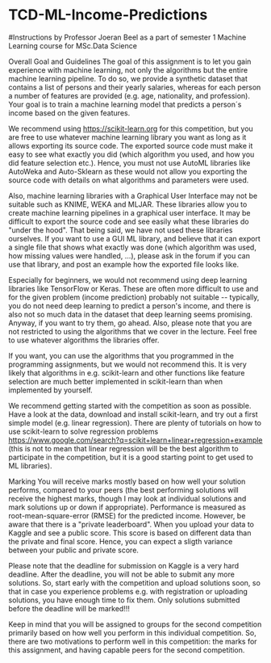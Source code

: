# TCD-ML-Income-Predictions
#Instructions by Professor Joeran Beel as a part of semester 1 Machine Learning course for MSc.Data Science

Overall Goal and Guidelines
The goal of this assignment is to let you gain experience with machine learning, not only the algorithms but the entire machine learning pipeline. To do so, we provide a synthetic dataset that contains a list of persons and their yearly salaries, whereas for each person a number of features are provided (e.g. age, nationality, and profession). Your goal is to train a machine learning model that predicts a person´s income based on the given features.

We recommend using https://scikit-learn.org for this competition, but you are free to use whatever machine learning library you want as long as it allows exporting its source code. The exported source code must make it easy to see what exactly you did (which algorithm you used, and how you did feature selection etc.). Hence, you must not use AutoML libraries like AutoWeka and Auto-Sklearn as these would not allow you exporting the source code with details on what algorithms and parameters were used.

Also, machine learning libraries with a Graphical User Interface may not be suitable such as KNIME, WEKA and MLJAR. These libraries allow you to create machine learning pipelines in a graphical user interface. It may be difficult to export the source code and see easily what these libraries do "under the hood". That being said, we have not used these libraries ourselves. If you want to use a GUI ML library, and believe that it can export a single file that shows what exactly was done (which algorithm was used, how missing values were handled, …), please ask in the forum if you can use that library, and post an example how the exported file looks like.

Especially for beginners, we would not recommend using deep learning libraries like TensorFlow or Keras. These are often more difficult to use and for the given problem (income prediction) probably not suitable -- typically, you do not need deep learning to predict a person's income, and there is also not so much data in the dataset that deep learning seems promising. Anyway, if you want to try them, go ahead. Also, please note that you are not restricted to using the algorithms that we cover in the lecture. Feel free to use whatever algorithms the libraries offer.

If you want, you can use the algorithms that you programmed in the programming assignments, but we would not recommend this. It is very likely that algorithms in e.g. scikit-learn and other functions like feature selection are much better implemented in scikit-learn than when implemented by yourself.

We recommend getting started with the competition as soon as possible. Have a look at the data, download and install scikit-learn, and try out a first simple model (e.g. linear regression). There are plenty of tutorials on how to use scikit-learn to solve regression problems https://www.google.com/search?q=scikit+learn+linear+regression+example (this is not to mean that linear regression will be the best algorithm to participate in the competition, but it is a good starting point to get used to ML libraries).

Marking
You will receive marks mostly based on how well your solution performs, compared to your peers (the best performing solutions will receive the highest marks, though I may look at individual solutions and mark solutions up or down if appropriate). Performance is measured as root-mean-square-error (RMSE) for the predicted income. However, be aware that there is a "private leaderboard". When you upload your data to Kaggle and see a public score. This score is based on different data than the private and final score. Hence, you can expect a sligth variance between your public and private score.

Please note that the deadline for submission on Kaggle is a very hard deadline. After the deadline, you will not be able to submit any more solutions. So, start early with the competition and upload solutions soon, so that in case you experience problems e.g. with registration or uploading solutions, you have enough time to fix them. Only solutions submitted before the deadline will be marked!!!

Keep in mind that you will be assigned to groups for the second competition primarily based on how well you perform in this individual competition. So, there are two motivations to perform well in this competition: the marks for this assignment, and having capable peers for the second competition.
